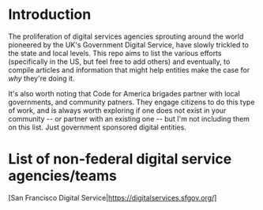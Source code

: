 # Introduction
The proliferation of digital services agencies sprouting around the world pioneered by the UK's Government Digital Service, have slowly trickled to the state and local levels. This repo aims to list the various efforts (specifically in the US, but feel free to add others) and eventually, to compile articles and information that might help entities make the case for _why_ they're doing it. 

It's also worth noting that Code for America brigades partner with local governments, and community patners. They engage citizens to do this type of work, and is always worth exploring if one does not exist in your community -- or partner with an existing one -- but I'm not including them on this list. Just government sponsored digital entities.


# List of non-federal digital service agencies/teams

[San Francisco Digital Service|https://digitalservices.sfgov.org/]
